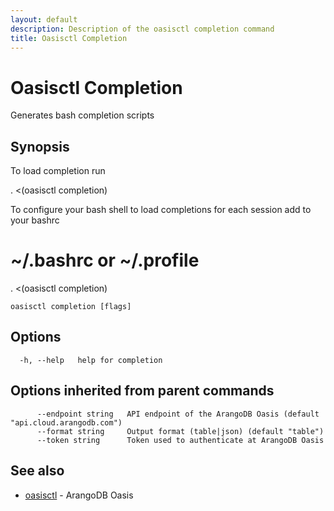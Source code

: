 ```yaml
---
layout: default
description: Description of the oasisctl completion command
title: Oasisctl Completion
---
```

# Oasisctl Completion

Generates bash completion scripts

## Synopsis

To load completion run
	
. <(oasisctl completion)
	
To configure your bash shell to load completions for each session add to your bashrc
	
# ~/.bashrc or ~/.profile
. <(oasisctl completion)


```
oasisctl completion [flags]
```

## Options

```
  -h, --help   help for completion
```

## Options inherited from parent commands

```
      --endpoint string   API endpoint of the ArangoDB Oasis (default "api.cloud.arangodb.com")
      --format string     Output format (table|json) (default "table")
      --token string      Token used to authenticate at ArangoDB Oasis
```

## See also

* [oasisctl](oasisctl.md)	 - ArangoDB Oasis

